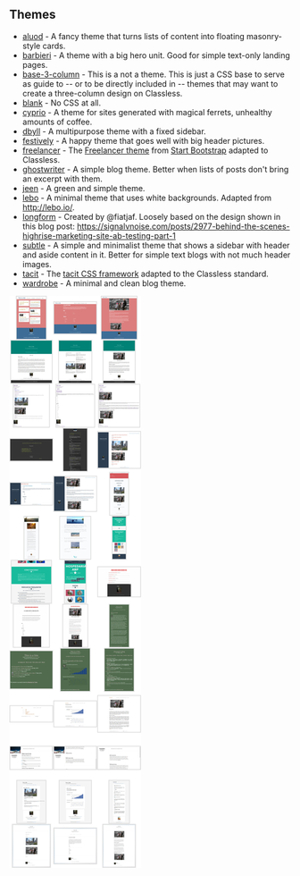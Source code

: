 ## Themes

* [aluod](aluod/) - A fancy theme that turns lists of content into floating masonry-style cards.
* [barbieri](barbieri/) - A theme with a big hero unit. Good for simple text-only landing pages.
* [base-3-column](base-3-column/) - This is a not a theme. This is just a CSS base to serve as guide to -- or to be directly included in -- themes that may want to create a three-column design on Classless.
* [blank](blank/) - No CSS at all.
* [cyprio](cyprio/) - A theme for sites generated with magical ferrets, unhealthy amounts of coffee.
* [dbyll](dbyll/) - A multipurpose theme with a fixed sidebar.
* [festively](festively/) - A happy theme that goes well with big header pictures.
* [freelancer](freelancer/) - The [Freelancer theme](http://startbootstrap.com/template-overviews/freelancer/) from [Start Bootstrap](http://startbootstrap.com/) adapted to Classless.
* [ghostwriter](ghostwriter/) - A simple blog theme. Better when lists of posts don't bring an excerpt with them.
* [jeen](jeen/) - A green and simple theme.
* [lebo](lebo/) - A minimal theme that uses white backgrounds. Adapted from http://lebo.io/.
* [longform](longform/) - Created by @fiatjaf. Loosely based on the design shown in this blog post: https://signalvnoise.com/posts/2977-behind-the-scenes-highrise-marketing-site-ab-testing-part-1
* [subtle](subtle/) - A simple and minimalist theme that shows a sidebar with header and aside content in it. Better for simple text blogs with not much header images.
* [tacit](tacit/) - The [tacit CSS framework](https://github.com/yegor256/tacit) adapted to the Classless standard.
* [wardrobe](wardrobe/) - A minimal and clean blog theme.

![](montage.jpg)
